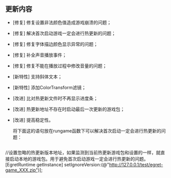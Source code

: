 ## 更新内容

* [修复] 修复设置非法颜色值造成游戏崩溃的问题；
* [修复] 解决首次启动游戏一定会进行热更新的问题；
* [修复] 修复字体描边颜色显示异常的问题；
* [修复] 补全声音播放事件；
* [修复] 修复不能在播放过程中修改音量的问题；
* [新特性] 支持斜体文本；
* [新特性] 添加ColorTransform滤镜；
* [改进] 比对热更新文件时不再显示进度条；
* [改进] 热更新地址不存在时启动最后一次更新的游戏包；
* [改进] 提高稳定性。

	将下面这的语句放在rungame函数下可以解决首次启动一定会进行热更新的问题：

	~~~
//设置忽略的热更新版本地址，如果监测到当前热更新游戏包和设置的一样，就直接启动本地的游戏包。用于避免首次启动游戏一定会进行热更新的问题。
[EgretRuntime getInstance] setIgnoreVersion:(@"http://127.0.0.1/test/egret-game_XXX.zip")];
~~~